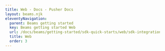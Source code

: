 ```yaml
---
title: Web - Docs - Pusher Docs
layout: beams.njk
eleventyNavigation:
  parent: Beams getting started
  key: Beams getting started Web
  url: /docs/beams/getting-started/sdk-quick-starts/web/sdk-integration/?ref=web
  title: Web
  order: 3
---
```

